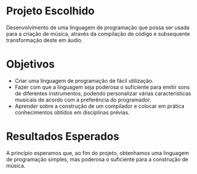 # Projeto Escolhido
Desenvolvimento de uma linguagem de programação que possa ser usada para a criação de música, através da compilação de código e subsequente transformação deste em áudio.

# Objetivos
- Criar uma linguagem de programação de fácil utilização.
- Fazer com que a linguagem seja poderosa o suficiente para emitir sons de diferentes instrumentos, podendo personalizar várias características musicais de acordo com a preferência do programador.
- Aprender sobre a construção de um compilador e colocar em prática conhecimentos obtidos em disciplinas prévias.

# Resultados Esperados
A princípio esperamos que, ao fim do projeto, obtenhamos uma linguagem de programação simples, mas poderosa o suficiente para a construção de música.
